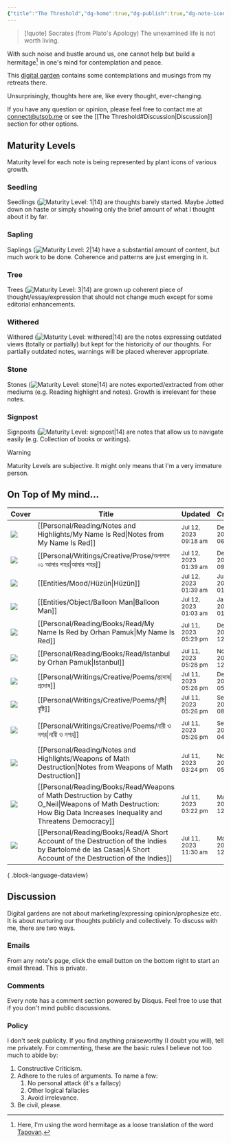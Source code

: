 ```yaml
---
{"title":"The Threshold","dg-home":true,"dg-publish":true,"dg-note-icon":"signpost","dg-pinned":true,"dg-hide-in-graph":true,"cssClasses":["cards","cards-cols-3","cards-cover","cards-cover-no-border","cards-title-hide-icons"],"dg-metatags":{"description":"Utsob's Digital Garden","og:description":"Utsob's Digital Garden"},"created":"2023-01-02T21:30:15+06:00","updated":"2023-06-25T16:59:25+06:00","permalink":"/the-threshold/","metatags":{"description":"Utsob's Digital Garden","og:description":"Utsob's Digital Garden"},"hideInGraph":true,"pinned":true,"contentClasses":"cards cards-cols-3 cards-cover cards-cover-no-border cards-title-hide-icons","tags":["gardenEntry"],"dgPassFrontmatter":true,"noteIcon":"signpost"}
---
```


> [!quote] Socrates (from Plato's Apology)
> The unexamined life is not worth living.

With such noise and bustle around us, one cannot help but build a hermitage[^1] in one's mind for contemplation and peace.

This [digital garden](https://cagrimmett.com/notes/2020/11/08/what-are-digital-gardens/) contains some contemplations and musings from my retreats there.

Unsurprisingly, thoughts here are, like every thought, ever-changing.

If you have any question or opinion, please feel free to contact me at [connect@utsob.me](mailto:connect@utsob.me) or see the [[The Threshold#Discussion\|Discussion]] section for other options.

## Maturity Levels
Maturity level for each note is being represented by plant icons of various growth.

### Seedling
Seedlings (![Maturity Level: 1|14](https://hermitage.utsob.me/img/tree-1.svg)) are thoughts barely started. Maybe Jotted down on haste or simply showing only the brief amount of what I thought about it by far.

### Sapling
Saplings (![Maturity Level: 2|14](https://hermitage.utsob.me/img/tree-2.svg)) have a substantial amount of content, but much work to be done. Coherence and patterns are just emerging in it.

### Tree
Trees (![Maturity Level: 3|14](https://hermitage.utsob.me/img/tree-3.svg)) are grown up coherent piece of thought/essay/expression that should not change much except for some editorial enhancements.

### Withered
Withered (![Maturity Level: withered|14](https://hermitage.utsob.me/img/withered.svg)) are the notes expressing outdated views (totally or partially) but kept for the historicity of our thoughts. For partially outdated notes, warnings will be placed wherever appropriate.

### Stone
Stones (![Maturity Level: stone|14](https://hermitage.utsob.me/img/stone.svg)) are notes exported/extracted from other mediums (e.g. Reading highlight and notes). Growth is irrelevant for these notes.

### Signpost
Signposts (![Maturity Level: signpost|14](https://hermitage.utsob.me/img/signpost.svg)) are notes that allow us to navigate easily (e.g. Collection of books or writings).

> [!Warning] 
> Maturity Levels are subjective. It might only means that I'm a very immature person.


## On Top of My mind…
| Cover                                                            | Title                                                                                                                                                                  | Updated                                                              | Created                                                              | Tags                                        | Inset                                                                                                                                         |
| ---------------------------------------------------------------- | ---------------------------------------------------------------------------------------------------------------------------------------------------------------------- | -------------------------------------------------------------------- | -------------------------------------------------------------------- | ------------------------------------------- | --------------------------------------------------------------------------------------------------------------------------------------------- |
| <img src='https://hermitage.utsob.me/img/stone-cover-card.jpg'/> | [[Personal/Reading/Notes and Highlights/My Name Is Red\|Notes from My Name Is Red]]                                                                                 | <i icon-name=calendar-clock></i><small>Jul 12, 2023 09:18 am</small> | <i icon-name=calendar-plus></i><small>Dec 17, 2016 06:29 pm</small>  | #reading-notes                              | <img class=inset-cover src=''/>                                                                                                               |
| <img src='https://hermitage.utsob.me/img/3-cover-card.jpg'/>     | [[Personal/Writings/Creative/Prose/অপলাপ ০১ আমার শহর\|আমার শহর]]                                                                                                    | <i icon-name=calendar-clock></i><small>Jul 12, 2023 01:39 am</small> | <i icon-name=calendar-plus></i><small>Dec 10, 2016 09:48 pm</small>  | #অপলাপ #গদ্য                                | <img class=inset-cover src=''/>                                                                                                               |
| <img src='https://hermitage.utsob.me/img/1-cover-card.jpg'/>     | [[Entities/Mood/Hüzün\|Hüzün]]                                                                                                                                      | <i icon-name=calendar-clock></i><small>Jul 12, 2023 01:39 am</small> | <i icon-name=calendar-plus></i><small>Jul 12, 2023 01:25 am</small>  |                                             | <img class=inset-cover src=''/>                                                                                                               |
| <img src='https://hermitage.utsob.me/img/2-cover-card.jpg'/>     | [[Entities/Object/Balloon Man\|Balloon Man]]                                                                                                                        | <i icon-name=calendar-clock></i><small>Jul 12, 2023 01:03 am</small> | <i icon-name=calendar-plus></i><small>Jan 14, 2023 01:35 pm</small>  | #object #object/toy                         | <img class=inset-cover src=''/>                                                                                                               |
| <img src='https://hermitage.utsob.me/img/2-cover-card.jpg'/>     | [[Personal/Reading/Books/Read/My Name Is Red by Orhan Pamuk\|My Name Is Red]]                                                                                       | <i icon-name=calendar-clock></i><small>Jul 11, 2023 05:29 pm</small> | <i icon-name=calendar-plus></i><small>Dec 08, 2016 12:00 am</small>  |                                             | <img class=inset-cover src='https://images-na.ssl-images-amazon.com/images/S/compressed.photo.goodreads.com/books/1547450869i/2517.jpg'/>     |
| <img src='https://hermitage.utsob.me/img/2-cover-card.jpg'/>     | [[Personal/Reading/Books/Read/Istanbul by Orhan Pamuk\|Istanbul]]                                                                                                   | <i icon-name=calendar-clock></i><small>Jul 11, 2023 05:28 pm</small> | <i icon-name=calendar-plus></i><small>Nov 21, 2015 12:00 am</small>  | #bestreads                                  | <img class=inset-cover src='https://images-na.ssl-images-amazon.com/images/S/compressed.photo.goodreads.com/books/1646884131i/11690.jpg'/>    |
| <img src='https://hermitage.utsob.me/img/3-cover-card.jpg'/>     | [[Personal/Writings/Creative/Poems/প্রদোষ\|প্রদোষ]]                                                                                                                 | <i icon-name=calendar-clock></i><small>Jul 11, 2023 05:26 pm</small> | <i icon-name=calendar-plus></i><small>Dec 01, 2016 05:57 pm</small>  | #কবিতা #বিষাদ                               | <img class=inset-cover src=''/>                                                                                                               |
| <img src='https://hermitage.utsob.me/img/3-cover-card.jpg'/>     | [[Personal/Writings/Creative/Poems/বৃষ্টি\|বৃষ্টি]]                                                                                                                 | <i icon-name=calendar-clock></i><small>Jul 11, 2023 05:26 pm</small> | <i icon-name=calendar-plus></i><small>Sept 23, 2015 08:37 am</small> | #লেখালেখি #কবিতা #শহরনামা #প্রেম            | <img class=inset-cover src=''/>                                                                                                               |
| <img src='https://hermitage.utsob.me/img/3-cover-card.jpg'/>     | [[Personal/Writings/Creative/Poems/নারী ও নগর\|নারী ও নগর]]                                                                                                         | <i icon-name=calendar-clock></i><small>Jul 11, 2023 05:26 pm</small> | <i icon-name=calendar-plus></i><small>Sept 14, 2015 04:16 pm</small> | #প্রেম #কবিতা #লেখালেখি #ডুব #শহরনামা       | <img class=inset-cover src=''/>                                                                                                               |
| <img src='https://hermitage.utsob.me/img/stone-cover-card.jpg'/> | [[Personal/Reading/Notes and Highlights/Weapons of Math Destruction\|Notes from Weapons of Math Destruction]]                                                       | <i icon-name=calendar-clock></i><small>Jul 11, 2023 03:24 pm</small> | <i icon-name=calendar-plus></i><small>Nov 09, 2019 05:43 pm</small>  | #reading-notes                              | <img class=inset-cover src=''/>                                                                                                               |
| <img src='https://hermitage.utsob.me/img/2-cover-card.jpg'/>     | [[Personal/Reading/Books/Read/Weapons of Math Destruction by Cathy O_Neil\|Weapons of Math Destruction: How Big Data Increases Inequality and Threatens Democracy]] | <i icon-name=calendar-clock></i><small>Jul 11, 2023 03:22 pm</small> | <i icon-name=calendar-plus></i><small>May 31, 2019 12:00 am</small>  | #ai #computer-science #programming #science | <img class=inset-cover src='https://images-na.ssl-images-amazon.com/images/S/compressed.photo.goodreads.com/books/1456091964i/28186015.jpg'/> |
| <img src='https://hermitage.utsob.me/img/1-cover-card.jpg'/>     | [[Personal/Reading/Books/Read/A Short Account of the Destruction of the Indies by Bartolomé de las Casas\|A Short Account of the Destruction of the Indies]]        | <i icon-name=calendar-clock></i><small>Jul 11, 2023 11:30 am</small> | <i icon-name=calendar-plus></i><small>Mar 30, 2022 12:00 am</small>  | #america #european #history                 | <img class=inset-cover src='https://images-na.ssl-images-amazon.com/images/S/compressed.photo.goodreads.com/books/1657054558i/182061.jpg'/>   |

{ .block-language-dataview}
## Discussion
Digital gardens are not about marketing/expressing opinion/prophesize etc. It is about nurturing our thoughts publicly and collectively. To discuss with me, there are two ways.

### Emails
From any note's page, click the email button on the bottom right to start an email thread. This is private.

### Comments
Every note has a comment section powered by Disqus. Feel free to use that if you don't mind public discussions.

### Policy
I don't seek publicity. If you find anything praiseworthy (I doubt you will), tell me privately. For commenting, these are the basic rules I believe not too much to abide by:
1. Constructive Criticism.
2. Adhere to the rules of arguments. To name a few:
    1. No personal attack (it's a fallacy)
    2. Other logical fallacies
    3. Avoid irrelevance.
3. Be civil, please.

[^1]: Here, I'm using the word hermitage as a loose translation of the word [Tapovan](https://en.wikipedia.org/wiki/Tapovan).